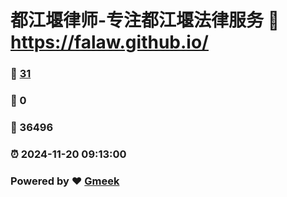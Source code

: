 # 都江堰律师-专注都江堰法律服务 :link: https://falaw.github.io/ 
### :page_facing_up: [31](https://falaw.github.io//tag.html) 
### :speech_balloon: 0 
### :hibiscus: 36496 
### :alarm_clock: 2024-11-20 09:13:00 
### Powered by :heart: [Gmeek](https://github.com/Meekdai/Gmeek)
